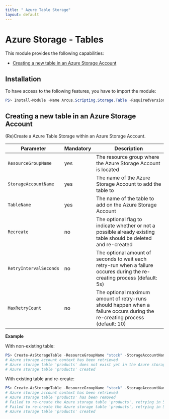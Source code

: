 ```yaml
---
title: " Azure Table Storage"
layout: default
---
```


# Azure Storage - Tables

This module provides the following capabilities:
- [Creating a new table in an Azure Storage Account](#creating-a-new-table-in-an-azure-storage-account)

## Installation

To have access to the following features, you have to import the module:

```powershell
PS> Install-Module -Name Arcus.Scripting.Storage.Table -RequiredVersion 0.5.0
```

## Creating a new table in an Azure Storage Account

(Re)Create a Azure Table Storage within an Azure Storage Account.

| Parameter              | Mandatory | Description                                                                                                                |
| ---------------------- | --------- | -------------------------------------------------------------------------------------------------------------------------- |
| `ResourceGroupName`    | yes       | The resource group where the Azure Storage Account is located                                                              |
| `StorageAccountName`   | yes       | The name of the Azure Storage Account to add the table to                                                                  |
| `TableName`            | yes       | The name of the table to add on the Azure Storage Account                                                                  |
| `Recreate`             | no        | The optional flag to indicate whether or not a possible already existing table should be deleted and re-created            |
| `RetryIntervalSeconds` | no        | The optional amount of seconds to wait each retry-run when a failure occures during the re-creating process (default: 5s)  |
| `MaxRetryCount`        | no        | The optional maximum amount of retry-runs should happen when a failure occurs during the re-creating process (default: 10) |

**Example**

With non-existing table:

```powershell
PS> Create-AzStorageTable -ResourceGroupName "stock" -StorageAccountName "admin" -TableName "products"
# Azure storage account context has been retrieved
# Azure storage table 'products' does not exist yet in the Azure storage account, so will create one
# Azure storage table 'products' created
```

With existing table and re-create:

```powershell
PS> Create-AzStorageTable -ResourceGroupName "stock" -StorageAccountName "admin" -TableName "products" -Recreate -RetryIntervalSeconds 3
# Azure storage account context has been retrieved
# Azure storage table 'products' has been removed
# Failed to re-create the Azure storage table 'products', retrying in 5 seconds...
# Failed to re-create the Azure storage table 'products', retrying in 5 seconds...
# Azure storage table 'products' created
```
